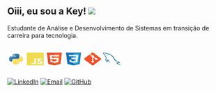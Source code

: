 ## Oiii, eu sou a Key!  <img src="https://emojis.slackmojis.com/emojis/images/1536351075/4594/blob-wave.gif" width="25"/>
Estudante de Análise e Desenvolvimento de Sistemas em transição de carreira para tecnologia.  

<div style="display: inline_block"><br>
  <img align="center" alt="Python" height="30" width="40" src="https://raw.githubusercontent.com/devicons/devicon/master/icons/python/python-original.svg" />
  <img align="center" alt="JavaScript" height="30" width="40" src="https://raw.githubusercontent.com/devicons/devicon/master/icons/javascript/javascript-plain.svg" />
  <img align="center" alt="HTML5" height="30" width="40" src="https://raw.githubusercontent.com/devicons/devicon/master/icons/html5/html5-original.svg" />
  <img align="center" alt="CSS3" height="30" width="40" src="https://raw.githubusercontent.com/devicons/devicon/master/icons/css3/css3-original.svg" />
  <img align="center" alt="Git" height="30" width="40" src="https://raw.githubusercontent.com/devicons/devicon/master/icons/git/git-original.svg" />
  <img align="center" alt="MySQL" height="30" width="40" src="https://raw.githubusercontent.com/devicons/devicon/master/icons/mysql/mysql-original.svg" />
</div>

##

<div> 
  <a href="https://www.linkedin.com/in/kethellen-sthefanny/" target="_blank"><img src="https://img.shields.io/badge/-LinkedIn-0077B5?style=for-the-badge&logo=linkedin&logoColor=white" alt="LinkedIn" /></a>
  <a href="mailto:ksthefannyd@gmail.com" target="_blank"><img src="https://img.shields.io/badge/-Email-D14836?style=for-the-badge&logo=gmail&logoColor=white" alt="Email" /></a>
  <a href="https://github.com/keyssthfd" target="_blank"><img src="https://img.shields.io/badge/-GitHub-181717?style=for-the-badge&logo=github&logoColor=white" alt="GitHub" /></a>
</div>
